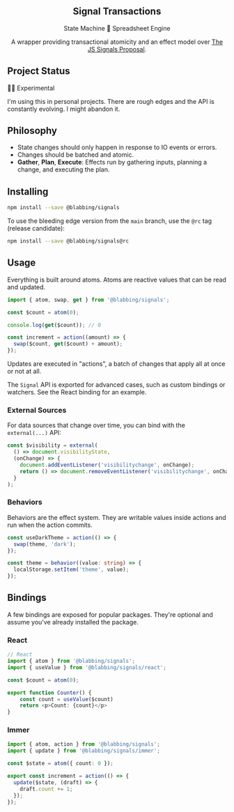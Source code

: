 <div align="center">
  <h2>Signal Transactions</h2>
  <p>State Machine 🤝 Spreadsheet Engine</p>
</div>

<p align="center">
  A wrapper providing transactional atomicity and an effect model over <a href="https://github.com/tc39/proposal-signals">The JS Signals Proposal</a>.
</p>

## Project Status

:scientist: Experimental

I'm using this in personal projects. There are rough edges and the API is constantly evolving. I might abandon it.

## Philosophy

- State changes should only happen in response to IO events or errors.
- Changes should be batched and atomic.
- **Gather**, **Plan**, **Execute**: Effects run by gathering inputs, planning a change, and executing the plan.

## Installing

```bash
npm install --save @blabbing/signals
```

To use the bleeding edge version from the `main` branch, use the `@rc` tag (release candidate):

```bash
npm install --save @blabbing/signals@rc
```

## Usage

Everything is built around atoms. Atoms are reactive values that can be read and updated.

```ts
import { atom, swap, get } from '@blabbing/signals';

const $count = atom(0);

console.log(get($count)); // 0

const increment = action((amount) => {
  swap($count, get($count) + amount);
});
```

Updates are executed in "actions", a batch of changes that apply all at once or not at all.

The `Signal` API is exported for advanced cases, such as custom bindings or watchers. See the React binding for an example.

### External Sources

For data sources that change over time, you can bind with the `external(...)` API:

```ts
const $visibility = external(
  () => document.visibilityState,
  (onChange) => {
    document.addEventListener('visibilitychange', onChange);
    return () => document.removeEventListener('visibilitychange', onChange);
  }
);
```

### Behaviors

Behaviors are the effect system. They are writable values inside actions and run when the action commits.

```ts
const useDarkTheme = action(() => {
  swap(theme, 'dark');
});

const theme = behavior((value: string) => {
  localStorage.setItem('theme', value);
});
```

## Bindings

A few bindings are exposed for popular packages. They're optional and assume you've already installed the package.

### React

```ts
// React
import { atom } from '@blabbing/signals';
import { useValue } from '@blabbing/signals/react';

const $count = atom(0);

export function Counter() {
    const count = useValue($count)
    return <p>Count: {count}</p>
}
```

### Immer

```ts
import { atom, action } from '@blabbing/signals';
import { update } from '@blabbing/signals/immer';

const $state = atom({ count: 0 });

export const increment = action(() => {
  update($state, (draft) => {
    draft.count += 1;
  });
});
```
